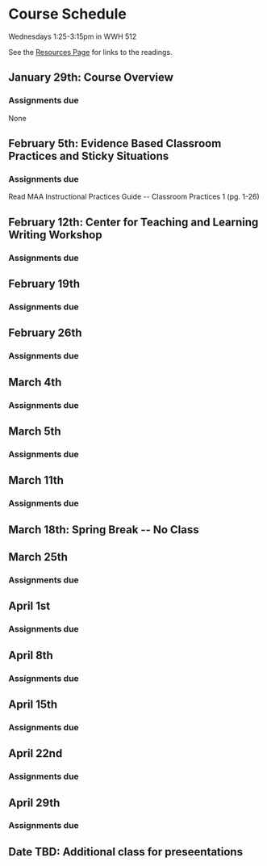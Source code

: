 # Course Schedule
Wednesdays 1:25-3:15pm in WWH 512

See the [Resources Page](/Resources/resources.md) for links to the readings. 

## January 29th: Course Overview

### Assignments due
None

## February 5th: Evidence Based Classroom Practices and Sticky Situations

### Assignments due
Read MAA Instructional Practices Guide -- Classroom Practices 1 (pg. 1-26)
<!-- ead Teaching at Its Best -- Chapter 10 Perserving Academic Integrity (pg. 162 - 170)
Read Case Studies for Today's Classroom - Case (pg. )-->

## February 12th: Center for Teaching and Learning Writing Workshop

### Assignments due

## February 19th

### Assignments due

## February 26th

### Assignments due

## March 4th

### Assignments due

## March 5th

### Assignments due

## March 11th

### Assignments due

## March 18th: Spring Break -- No Class

## March 25th

### Assignments due

## April 1st

### Assignments due

## April 8th

### Assignments due

## April 15th
### Assignments due

## April 22nd
### Assignments due

## April 29th
### Assignments due

## Date TBD: Additional class for preseentations


